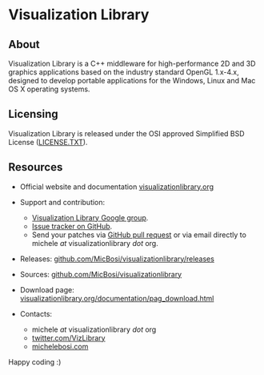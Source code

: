 # Visualization Library

## About

Visualization Library is a C++ middleware for high-performance 2D and 3D graphics applications based on the industry standard OpenGL 1.x-4.x, designed to develop portable applications for the Windows, Linux and Mac OS X operating systems.

## Licensing

Visualization Library is released under the OSI approved Simplified BSD License ([LICENSE.TXT](LICENSE.TXT)).

## Resources

* Official website and documentation [visualizationlibrary.org](http://visualizationlibrary.org)
  
* Support and contribution:
    * [Visualization Library Google group](https://groups.google.com/forum/#!forum/visualization-library).
    * [Issue tracker on GitHub](https://github.com/MicBosi/visualizationlibrary/issues).
    * Send your patches via [GitHub pull request](https://help.github.com/articles/using-pull-requests/) or via email directly to michele *at* visualizationlibrary *dot* org.

* Releases: [github.com/MicBosi/visualizationlibrary/releases](https://github.com/MicBosi/visualizationlibrary/releases)

* Sources: [github.com/MicBosi/visualizationlibrary](https://github.com/MicBosi/visualizationlibrary)

* Download page: [visualizationlibrary.org/documentation/pag_download.html](http://www.visualizationlibrary.org/documentation/pag_download.html)

* Contacts: 
    * michele *at* visualizationlibrary *dot* org
    * [twitter.com/VizLibrary](https://twitter.com/VizLibrary)
    * [michelebosi.com](https://michelebosi.com)

Happy coding :)
